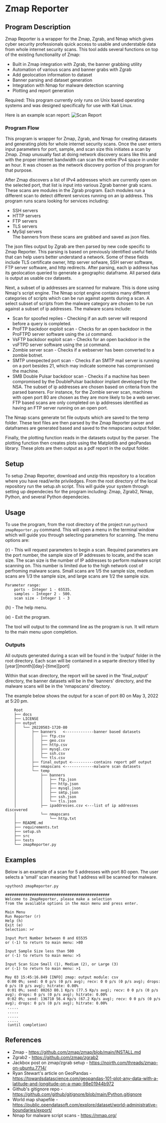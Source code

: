 # Zmap Reporter

## Program Description

Zmap Reporter is a wrapper for the Zmap, Zgrab, and Nmap which gives cyber security professionals quick access to usable and understable data from whole internet security scans.  This tool adds several functions on top of the existing functionality of Zmap:
 
 - Built in Zmap integration with Zgrab, the banner grabbing utility
 - Automation of various scans and banner grabs with Zgrab
 - Add geolocation information to dataset
 - Banner parsing and dataset generation 
 - Integration with Nmap for malware detection scanning
 - Plotting and report generation

Required: This program currently only runs on Unix based operating systems and was designed specifically for use with Kali Linux.

Here is an example scan report:
![Scan Report](./docs/exampleReport.png)

### Program Flow

This program is wrapper for Zmap, Zgrab, and Nmap for creating datasets and generating plots for whole internet security scans.  Once the user enters input parameters for port, sample, and scan size this initiates a scan by Zmap.  Zmap unusually fast at doing network discovery scans like this and with the proper internet bandwidth can scan the entire IPv4 space in under an hour.  It was chosen as the network discovery portion of this program for that purpose.  

After Zmap discovers a list of IPv4 addresses which are currently open on the selected port, that list is input into various Zgrab banner grab scans.  These scans are modules in the Zgrab program.  Each modules run a different scan to detect different services running on an ip address.  This program runs scans looking for services including:
 - SSH servers 
 - HTTP servers
 - FTP servers 
 - TLS servers 
 - MySql servers  
 The banners from these scans are grabbed and saved as json files.

The json files output by Zgrab are then parsed by new code specific to Zmap Reporter.  This parsing is based on previously identified useful fields that can help users better understand a network.  Some of these fields include TLS certificate owner, http server sofware, SSH server software, FTP server software, and http redirects.  After parsing, each ip address has its geolocation queried to generate a geographic dataframe.  All parsed data is output as usable csv datasets.

Next, a subset of ip addresses are scanned for malware.  This is done using Nmap's script engine.  The Nmap script engine contains many different categories of scripts which can be run against agents during a scan.  A select subset of scripts from the malware category are chosen to be run against a subset of ip addresses. The malware scans include:
 - Scan for spoofed replies - Checking if an auth server will respond before a query is completed.
 - ProFTP backdoor exploit scan  -  Checks for an open backdoor in the ProFTPD server software using the ```id``` command.
 - VsFTP backdoor exploit scan  -  Checks for an open backdoor in the vsFTPD server software using the ```id``` command.
 - Zombie server scan  -  Checks if a webserver has been converted to a zombie botnet.
 - SMTP unexpected port scan  -  Checks if an SMTP mail server is running on a port besides 21, which may indicate someone has compromised the machine.
 - SMB Double Pulsar backdoor scan  -  Checks if a machine has been compromised by the DoublePulsar backdoor implant developed by the NSA.
 The subset of ip addresses are chosen based on criteria from the parsed banners. For instance, for the Zombie server scan, machines with open port 80 are chosen as they are more likely to be a web server.  FTP based scans are only completed on ip addresses identified as having an FTP server running on an open port.  
 
 The Nmap scans generate txt file outputs which are saved to the temp folder.  These text files are then parsed by the Zmap Reporter parser and dataframes are generated based and saved to the nmapscans output folder.

 Finally, the plotting function reads in the datasets output by the parser.  The plotting function then creates plots using the Matplotlib and geoPandas library.  These plots are then output as a pdf report in the output folder.

## Setup

To setup Zmap Reporter, download and unzip this repository to a location where you have read/write priviledges.  From the root directory of the local repository run the setup.sh script.  This will guide your system through setting up dependecies for the program including: Zmap, Zgrab2, Nmap, Python, and several Python dependecies.

## Usage

To use the program, from the root directory of the project run 
```python3 zmapReporter.py``` command.  This will open a menu in the terminal window which will guide you through selecting parameters for scanning.  The menu options are:

(r) - This will request parameters to begin a scan.  Required parameters are 
      the port number, the sample size of IP addresses to locate, and the scan 
      size.  The scan size is the number of IP addresses to perform malware 
      script  scanning on.  This number is limited due to the high network cost 
      of perfroming malware scans.  Small scans are 1/5 the sample size, medium 
      scans are 1/3 the sample size, and large scans are 1/2 the sample size.

    Parameter range:
        ports - Integer 1 - 65535.
        samples - Integer 2 - 500.
        scan size - Integer 1 - 3 

(h) - The help menu.

(e) - Exit the program.

The tool will output to the command line as the program is run.  It will return to the main menu upon completion.  

### Outputs

All outputs generated during a scan will be found in the 'output' folder in the root directory.  Each scan will be contained in a separte directory titled by [year][month][day]-[time][port]

Within that scan directory, the report will be saved in the 'final_output' directory, the banner datasets will be in the 'banners' directory, and the malware scans will be in the 'nmapscans' directory.

The example below shows the output for a scan of port 80 on May 3, 2022 at 5:20 pm.

        Root
        ├── docs
        ├── LICENSE
        ├── output
        │   └── 20220503-1720-80
        │       ├── banners   <-------------banner based datasets
        │       │   ├── ftp.csv
        │       │   ├── geo.csv
        │       │   ├── http.csv
        │       │   ├── mysql.csv
        │       │   ├── ssh.csv
        │       │   └── tls.csv
        │       ├── final_output <----------contains report pdf output
        │       ├── nmapscans <-------------malware scan datasets
        │       └── temp
        │           ├── banners
        │           │   ├── ftp.json
        │           │   ├── http.json
        │           │   ├── mysql.json
        │           │   ├── smtp.json
        │           │   ├── ssh.json
        │           │   └── tls.json
        │           ├── ipaddresses.csv <---list of ip addresses discovered 
        │           └── nmapscans
        │               └── http.txt
        ├── README.md
        ├── requirements.txt
        ├── setup.sh
        ├── src
        ├── tests
        └── zmapReporter.py

## Examples

Below is an example of a scan for 5 addresses with port 80 open.  The user selects a 'small' scan meaning that 1 address will be scanned for malware.
```
>python3 zmapReporter.py

###############################################
Welcome to ZmapReporter, please make a selection 
from the available options in the main menu and press enter.

Main Menu
Run Reporter (r)
Help (h)
Exit (e)
Selection: >r

Input Port Number between 0 and 65535 
or (-1) to return to main menu: >80

Input Sample Size less than 500 
or (-1) to return to main menu: >5

Input Scan Size Small (1), Medium (2), or Large (3) 
or (-1) to return to main menu: >1

May 03 15:45:16.849 [INFO] zmap: output module: csv
 0:00 0%; send: 0 0 p/s (0 p/s avg); recv: 0 0 p/s (0 p/s avg); drops: 0 p/s (0 p/s avg); hitrate: 0.00%
 0:01 0%; send: 80263 80.1 Kp/s (77.5 Kp/s avg); recv: 0 0 p/s (0 p/s avg); drops: 0 p/s (0 p/s avg); hitrate: 0.00%
 0:02 0%; send: 136710 56.4 Kp/s (67.2 Kp/s avg); recv: 0 0 p/s (0 p/s avg); drops: 0 p/s (0 p/s avg); hitrate: 0.00%
 .....
 .....
 .....
 .....
 (until completion)
```

## References

 - Zmap - https://github.com/zmap/zmap/blob/main/INSTALL.md 
 - Zgrab2 - https://github.com/zmap/zgrab2 
 - Jackbox post on zmap/zgrab setup - https://noirth.com/threads/zmap-on-ubuntu.7714/ 
 - Ryan Stewart's article on GeoPandas - https://towardsdatascience.com/geopandas-101-plot-any-data-with-a-latitude-and-longitude-on-a-map-98e01944b972
 - Github's gitignore repo - https://github.com/github/gitignore/blob/main/Python.gitignore 
 - World map shapefile - https://public.opendatasoft.com/explore/dataset/world-administrative-boundaries/export/ 
 - Nmap for malware script scans - https://nmap.org/ 
